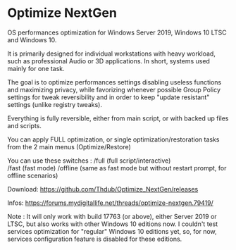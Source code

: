 # Optimize NextGen
OS performances optimization for Windows Server 2019, Windows 10 LTSC and Windows 10.

It is primarily designed for individual workstations with heavy workload, such as professional Audio or 3D applications. 
In short, systems used mainly for one task.

The goal is to optimize performances settings disabling useless functions and maximizing privacy, while favorizing whenever possible Group Policy settings for tweak reversibility and in order to keep "update resistant" settings (unlike registry tweaks).
    
Everything is fully reversible, either from main script, or with backed up files and scripts.

You can apply FULL optimization, or single optimization/restoration tasks from the 2 main menus (Optimize/Restore)

You can use these switches :
  /full (full script/interactive)   
  /fast (fast mode)
  /offline (same as fast mode but without restart prompt, for offline scenarios)

Download: https://github.com/Thdub/Optimize_NextGen/releases

Infos: https://forums.mydigitallife.net/threads/optimize-nextgen.79419/

Note : It will only work with build 17763 (or above), either Server 2019 or LTSC, but also works with other Windows 10 editions now. I couldn't test services optimization for "regular" Windows 10 editions yet, so, for now, services configuration feature is disabled for these editions.
